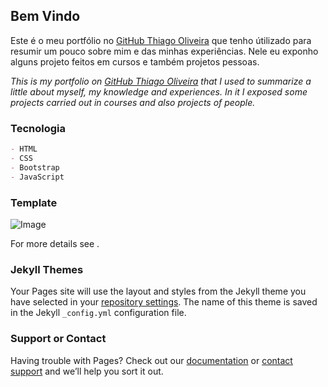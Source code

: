 ## Bem Vindo

Este é o meu portfólio no [GitHub Thiago Oliveira](https://thiagoof39.github.io//)  que tenho útilizado para resumir um pouco sobre mim e das minhas experiências.
Nele eu exponho alguns projeto feitos em cursos e também projetos pessoas.

_This is my portfolio on [GitHub Thiago Oliveira](https://thiagoof39.github.io//) that I used to summarize a little about myself, my knowledge and experiences.
In it I exposed some projects carried out in courses and also projects of people._

### Tecnologia
```markdown
- HTML
- CSS
- Bootstrap
- JavaScript
```
### Template
![Image](portfolio.gif)


For more details see .

### Jekyll Themes

Your Pages site will use the layout and styles from the Jekyll theme you have selected in your [repository settings](https://github.com/thiagoof39/thiagoof39/settings). The name of this theme is saved in the Jekyll `_config.yml` configuration file.

### Support or Contact

Having trouble with Pages? Check out our [documentation](https://help.github.com/categories/github-pages-basics/) or [contact support](https://github.com/contact) and we’ll help you sort it out.
